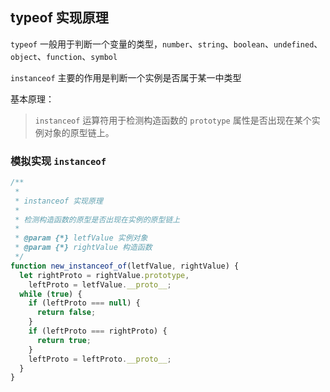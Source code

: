 ## typeof 实现原理

`typeof` 一般用于判断一个变量的类型，`number`、`string`、`boolean`、`undefined`、`object`、`function`、`symbol`

`instanceof` 主要的作用是判断一个实例是否属于某一中类型

基本原理：

> `instanceof` 运算符用于检测构造函数的 `prototype` 属性是否出现在某个实例对象的原型链上。

### 模拟实现 `instanceof`

```javascript
/**
 *
 * instanceof 实现原理
 *
 * 检测构造函数的原型是否出现在实例的原型链上
 *
 * @param {*} letfValue 实例对象
 * @param {*} rightValue 构造函数
 */
function new_instanceof_of(letfValue, rightValue) {
  let rightProto = rightValue.prototype,
    leftProto = letfValue.__proto__;
  while (true) {
    if (leftProto === null) {
      return false;
    }
    if (leftProto === rightProto) {
      return true;
    }
    leftProto = leftProto.__proto__;
  }
}
```
